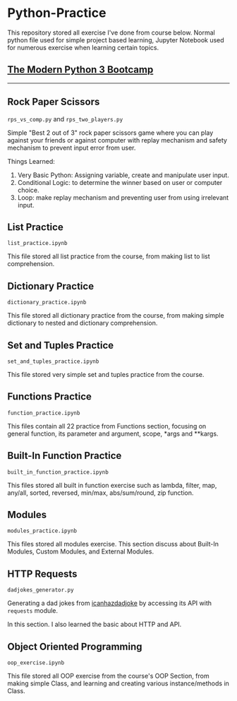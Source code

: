 # Python-Practice

This repository stored all exercise I've done from course below. Normal python file used for simple project based learning, Jupyter Notebook used for numerous exercise when learning certain topics.

## [The Modern Python 3 Bootcamp](https://www.udemy.com/course/the-modern-python3-bootcamp/)

_________________________________________

## Rock Paper Scissors

`rps_vs_comp.py` and `rps_two_players.py`

Simple "Best 2 out of 3" rock paper scissors game where you can play against your friends or against computer with replay mechanism and safety mechanism to prevent input error from user.

Things Learned:

1. Very Basic Python: Assigning variable, create and manipulate user input.
2. Conditional Logic: to determine the winner based on user or computer choice.
3. Loop: make replay mechanism and preventing user from using irrelevant input.

## List Practice

`list_practice.ipynb`

This file stored all list practice from the course, from making list to list comprehension.

## Dictionary Practice

`dictionary_practice.ipynb`

This file stored all dictionary practice from the course, from making simple dictionary to nested and dictionary comprehension.

## Set and Tuples Practice

`set_and_tuples_practice.ipynb`

This file stored very simple set and tuples practice from the course.

## Functions Practice

`function_practice.ipynb`

This files contain all 22 practice from Functions section, focusing on general function, its parameter and argument, scope, *args and **kargs.

## Built-In Function Practice

`built_in_function_practice.ipynb`

This files stored all built in function exercise such as lambda, filter, map, any/all, sorted, reversed, min/max, abs/sum/round, zip function.

## Modules

`modules_practice.ipynb`

This files stored all modules exercise. This section discuss about Built-In Modules, Custom Modules, and External Modules.

## HTTP Requests

`dadjokes_generator.py`

Generating a dad jokes from [icanhazdadjoke](https://icanhazdadjoke.com/) by accessing its API with `requests` module.

In this section. I also learned the basic about HTTP and API.

## Object Oriented Programming

`oop_exercise.ipynb`

This file stored all OOP exercise from the course's OOP Section, from making simple Class, and learning and creating various instance/methods in Class.
